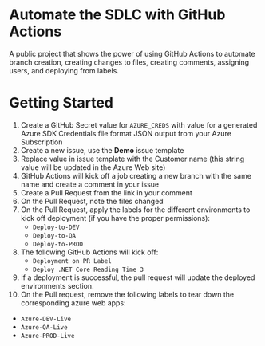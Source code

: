 # Automate the SDLC with GitHub Actions
A public project that shows the power of using GitHub Actions to automate branch creation, creating changes to files, creating comments, assigning users, and deploying from labels.

# Getting Started
1. Create a GitHub Secret value for `AZURE_CREDS` with value for a generated Azure SDK Credentials file format JSON output from your Azure Subscription
2. Create a new issue, use the **Demo** issue template
3. Replace value in issue template with the Customer name (this string value will be updated in the Azure Web site)
4. GitHub Actions will kick off a job creating a new branch with the same name and create a comment in your issue
5. Create a Pull Request from the link in your comment
6. On the Pull Request, note the files changed
7. On the Pull Request, apply the labels for the different environments to kick off deployment (if you have the proper permissions):
   - `Deploy-to-DEV`
   - `Deploy-to-QA`
   - `Deploy-to-PROD`
8. The following GitHub Actions will kick off:
   - `Deployment on PR Label` 
   - `Deploy .NET Core Reading Time 3`
9. If a deployment is successful, the pull request will update the deployed environments section.
10. On the Pull request, remove the following labels to tear down the corresponding azure web apps:
   - `Azure-DEV-Live`
   - `Azure-QA-Live`
   - `Azure-PROD-Live`
  


